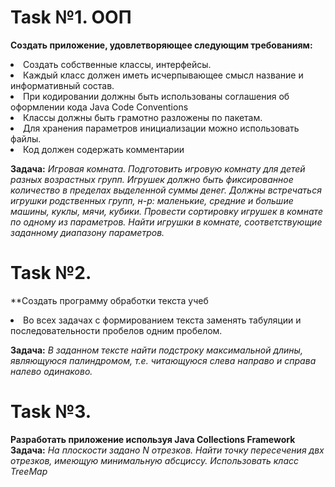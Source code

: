 <h1>Task №1. ООП</h1>

**Создать приложение, удовлетворяющее следующим требованиям:**
<li> Создать собственные классы, интерфейсы.
<li> Каждый класс должен иметь исчерпывающее смысл название и информативный состав.
<li> При кодировании должны быть использованы соглашения об оформлении кода Java Code Conventions
<li> Классы должны быть грамотно разложены по пакетам.
<li> Для хранения параметров инициализации можно использовать файлы.
<li> Код должен содержать комментарии

**Задача:**
*Игровая комната. Подготовить игровую комнату для детей разных
возрастных групп. Игрушек должно быть фиксированное количество в
пределах выделенной суммы денег. Должны встречаться игрушки
родственных групп, н-р: маленькие, средние и большие машины, куклы,
мячи, кубики. Провести сортировку игрушек в комнате по одному из
параметров. Найти игрушки в комнате, соответствующие заданному
диапазону параметров.*

<h1>Task №2.</h1>

**Создать программу обработки текста учеб   
<li>Во всех задачах с формированием текста заменять табуляции и последовательности пробелов одним пробелом.

**Задача:**
*В заданном тексте найти подстроку максимальной длины, являющуюся палиндромом, т.е. читающуюся слева направо и справа налево одинаково.*

<h1>Task №3.</h1>

**Разработать приложение используя Java Collections Framework** 
**Задача:**
*На плоскости задано N отрезков. Найти точку пересечения двх отрезков, имеющую минимальную абсциссу. Использовать класс TreeMap*
